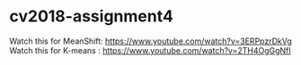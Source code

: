 # cv2018-assignment4

Watch this for MeanShift: https://www.youtube.com/watch?v=3ERPpzrDkVg
Watch this for K-means  : https://www.youtube.com/watch?v=2TH4OgGgNfI